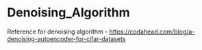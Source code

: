 # Denoising_Algorithm

Reference for denoising algorithm - https://codahead.com/blog/a-denoising-autoencoder-for-cifar-datasets 
